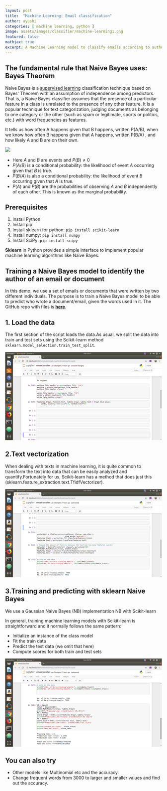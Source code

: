 ```yaml
---
layout: post
title:  "Machine Learning: Email classification"
author: ayushi
categories: [ machine learning, python ]
image: assets/images/classifier/machine-learning1.png
featured: false
mathjax: true
excerpt: A Machine Learning model to classify emails according to author names using Naive Bayes Classifier
---
```

## The fundamental rule that Naive Bayes uses: Bayes Theorem
Naive Bayes is a [supervised learning](https://en.wikipedia.org/wiki/Supervised_learning) classification technique based on Bayes' Theorem with an assumption of independence among predictors. That is, a Naive Bayes classifier assumes that the presence of a particular feature in a class is unrelated to the presence of any other feature.
It is a popular technique for text categorization, judging documents as belonging to one category or the other (such as spam or legitimate, sports or politics, etc.) with word frequencies as features.

It tells us how often A happens given that B happens, written P(A/B), when we know how often B happens given that A happens, written P(B/A) , and how likely A and B are on their own.

![](/assets/images/classifier/formula.png)

- Here $A$ and $B$ are events and $P(B) \neq 0$
- $P(A/B)$ is a conditional probability: the likelihood of event $A$ occurring given that $B$ is true.
- $P(B/A)$ is also a conditional probability: the likelihood of event $B$ occurring given that $A$ is true.
- $P(A)$ and $P(B)$ are the probabilities of observing $A$ and $B$ independently of each other. This is known as the marginal probability.

## Prerequisites
1. Install Python
2. Install pip
3. Install sklearn for python: `pip install scikit-learn`
4. Install numpy: `pip install numpy`
5. Install SciPy: `pip install scipy`

**Sklearn** in Python provides a simple interface to implement popular machine learning algorithms like Naive Bayes.

## Training a Naive Bayes model to identify the author of an email or document
In this demo, we use a set of emails or documents that were written by two different individuals. The purpose is to train a Naive Bayes model to be able to predict who wrote a document/email, given the words used in it.
The GitHub repo with files is **[here](https://github.com/ayushianan/email_classifier)**.

## 1. Load the data
The first section of the script loads the data.As usual, we split the data into train and test sets using the Scikit-learn method `sklearn.model_selection.train_test_split`.

![](/assets/images/classifier/data.png)

## 2.Text vectorization
When dealing with texts in machine learning, it is quite common to transform the text into data that can be easily analyzed and quantify.Fortunately for us, Scikit-learn has a method that does just this (sklearn.feature_extraction.text.TfidfVectorizer).

![](/assets/images/classifier/data1.png)

## 3.Training and predicting with sklearn Naive Bayes
We use a Gaussian Naive Bayes (NB) implementation
NB with Scikit-learn

In general, training machine learning models with Scikit-learn is straightforward and it normally follows the same pattern:
- Initialize an instance of the class model
- Fit the train data
- Predict the test data (we omit that here)
- Compute scores for both train and test sets

![](/assets/images/classifier/model.png)


## You can also try
- Other models like Multinomial etc and the accuracy.
- Change frequent words from 3000 to larger and smaller values and find out the accuracy.
